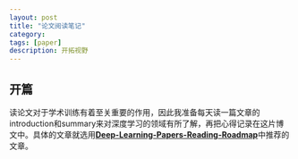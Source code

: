 ```yaml
---
layout: post
title: "论文阅读笔记"
category: 
tags: [paper]
description: 开拓视野
---
```




## 开篇

读论文对于学术训练有着至关重要的作用，因此我准备每天读一篇文章的introduction和summary来对深度学习的领域有所了解，再把心得记录在这片博文中。具体的文章就选用[**Deep-Learning-Papers-Reading-Roadmap**](https://github.com/floodsung/Deep-Learning-Papers-Reading-Roadmap)中推荐的文章。

